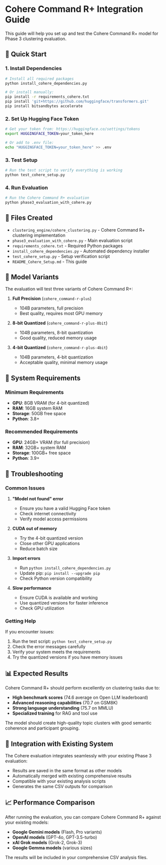 # Cohere Command R+ Integration Guide

This guide will help you set up and test the Cohere Command R+ model for Phase 3 clustering evaluation.

## 🚀 Quick Start

### 1. Install Dependencies
```bash
# Install all required packages
python install_cohere_dependencies.py

# Or install manually:
pip install -r requirements_cohere.txt
pip install 'git+https://github.com/huggingface/transformers.git'
pip install bitsandbytes accelerate
```

### 2. Set Up Hugging Face Token
```bash
# Get your token from: https://huggingface.co/settings/tokens
export HUGGINGFACE_TOKEN=your_token_here

# Or add to .env file:
echo "HUGGINGFACE_TOKEN=your_token_here" >> .env
```

### 3. Test Setup
```bash
# Run the test script to verify everything is working
python test_cohere_setup.py
```

### 4. Run Evaluation
```bash
# Run the Cohere Command R+ evaluation
python phase3_evaluation_with_cohere.py
```

## 📁 Files Created

- `clustering_engine/cohere_clustering.py` - Cohere Command R+ clustering implementation
- `phase3_evaluation_with_cohere.py` - Main evaluation script
- `requirements_cohere.txt` - Required Python packages
- `install_cohere_dependencies.py` - Automated dependency installer
- `test_cohere_setup.py` - Setup verification script
- `README_Cohere_Setup.md` - This guide

## 🔧 Model Variants

The evaluation will test three variants of Cohere Command R+:

1. **Full Precision** (`cohere_command-r-plus`)
   - 104B parameters, full precision
   - Best quality, requires most GPU memory

2. **8-bit Quantized** (`cohere_command-r-plus-8bit`)
   - 104B parameters, 8-bit quantization
   - Good quality, reduced memory usage

3. **4-bit Quantized** (`cohere_command-r-plus-4bit`)
   - 104B parameters, 4-bit quantization
   - Acceptable quality, minimal memory usage

## 💾 System Requirements

### Minimum Requirements
- **GPU**: 8GB VRAM (for 4-bit quantized)
- **RAM**: 16GB system RAM
- **Storage**: 50GB free space
- **Python**: 3.8+

### Recommended Requirements
- **GPU**: 24GB+ VRAM (for full precision)
- **RAM**: 32GB+ system RAM
- **Storage**: 100GB+ free space
- **Python**: 3.9+

## 🐛 Troubleshooting

### Common Issues

1. **"Model not found" error**
   - Ensure you have a valid Hugging Face token
   - Check internet connectivity
   - Verify model access permissions

2. **CUDA out of memory**
   - Try the 4-bit quantized version
   - Close other GPU applications
   - Reduce batch size

3. **Import errors**
   - Run `python install_cohere_dependencies.py`
   - Update pip: `pip install --upgrade pip`
   - Check Python version compatibility

4. **Slow performance**
   - Ensure CUDA is available and working
   - Use quantized versions for faster inference
   - Check GPU utilization

### Getting Help

If you encounter issues:

1. Run the test script: `python test_cohere_setup.py`
2. Check the error messages carefully
3. Verify your system meets the requirements
4. Try the quantized versions if you have memory issues

## 📊 Expected Results

Cohere Command R+ should perform excellently on clustering tasks due to:

- **High benchmark scores** (74.6 average on Open LLM leaderboard)
- **Advanced reasoning capabilities** (70.7 on GSM8K)
- **Strong language understanding** (75.7 on MMLU)
- **Specialized training** for RAG and tool use

The model should create high-quality topic clusters with good semantic coherence and participant grouping.

## 🔄 Integration with Existing System

The Cohere evaluation integrates seamlessly with your existing Phase 3 evaluation:

- Results are saved in the same format as other models
- Automatically merged with existing comprehensive results
- Compatible with your existing analysis scripts
- Generates the same CSV outputs for comparison

## 📈 Performance Comparison

After running the evaluation, you can compare Cohere Command R+ against your existing models:

- **Google Gemini models** (Flash, Pro variants)
- **OpenAI models** (GPT-4o, GPT-3.5-turbo)
- **xAI Grok models** (Grok-2, Grok-3)
- **Google Gemma models** (various sizes)

The results will be included in your comprehensive CSV analysis files.
